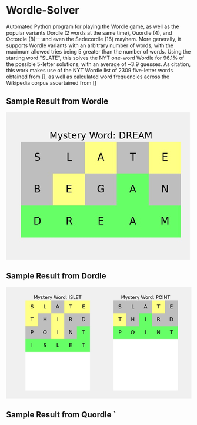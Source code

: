 # Wordle-Solver
Automated Python program for playing the Wordle game, as well as the popular variants Dordle (2 words at the same time), Quordle (4), and Octordle (8)---and even the Sedecordle (16) mayhem. More generally, it supports Wordle variants with an arbitrary number of words, with the maximum allowed tries being 5 greater than the number of words. 
Using the starting word "SLATE", this solves the NYT one-word Wordle for 96.1% of the possible 5-letter solutions, with an average of ~3.9 guesses. 
As citation, this work makes use of the NYT Wordle list of 2309 five-letter words obtained from [], as well as calculated word frequencies across the Wikipedia corpus ascertained from []

## Sample Result from Wordle
![image of Wordle result](./sample/wordle_DREAM.jpg?raw=true)

## Sample Result from Dordle
![image of Dordle result](./sample/dordle_ISLET_POINT.jpg?raw=true)

## Sample Result from Quordle `
